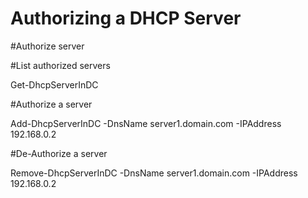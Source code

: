 # Authorizing a DHCP Server

 #Authorize server

  #List authorized servers

   Get-DhcpServerInDC

 #Authorize a server

  Add-DhcpServerInDC -DnsName server1.domain.com -IPAddress 192.168.0.2

 #De-Authorize a server
 
  Remove-DhcpServerInDC -DnsName server1.domain.com -IPAddress 192.168.0.2